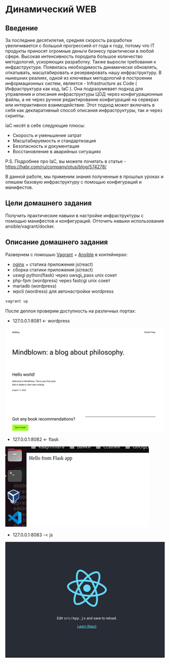 # Динамический WEB

## Введение

За последние десятилетия, средняя скорость разработки увеличивается с большой прогрессией от года к году, потому что IT продукты приносят огромные деньги бизнесу практически в любой сфере. Высокая интенсивность породила большое количество методологий, ускоряющих разработку. Также выросли требования к инфраструктуре. Появилась необходимость динамически обновлять, откатывать, масштабировать и резервировать нашу инфраструктуру. В нынешних реалиях, одной из ключевых методологий в построении информационных систем, является - Infrastructure as Code ( Инфраструктура как код, IaC ). Она подразумевает подход для управления и описания инфраструктуры ЦОД через конфигурационные файлы, а не через ручное редактирование конфигураций на серверах или интерактивное взаимодействие. Этот подход может включать в себя как декларативный способ описания инфраструктуры, так и через скрипты.

IaC несёт в себе следующие плюсы:

- Скорость и уменьшение затрат
- Масштабируемость и стандартизация
- Безопасность и документация
- Восстановление в аварийных ситуациях

P.S. Подробнее про IaC, вы можете почитать в статье - https://habr.com/ru/company/otus/blog/574278/

В данной работе, мы применим знания полученные в прошлых уроках и опишем базовую инфраструктуру с помощью конфигураций и манифестов.

## Цели домашнего задания

Получить практические навыки в настройке инфраструктуры с помощью манифестов и конфигураций. Отточить навыки использования ansible/vagrant/docker.

## Описание домашнего задания

Развернем с помошью [Vagrant](./Vagrantfile) + [Ansible](./prov.yml) в контейнерах:

- [nginx](./project/config/nginx.conf) + статика приложения js(react)
- сборка статики приложения js(react)
- uswgi python(flask) через uwsgi_pass unix сокет
- php-fpm (wordpress) через fastcgi unix сокет
- mariadb (wordpress)
- wpcli (wordress) для автонастройки wordpress

```bash
vagrant up
```

После деплоя проверим доступность на различных портах:

- 127.0.0.1:8081 <- wordpress

![img](./8081.png)

- 127.0.0.1:8082 <- flask

![img](./8082.png)

- 127.0.0.1:8083 -< js

![img](./8083.png)
